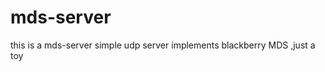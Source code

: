 mds-server
==========

this is a mds-server simple udp server implements blackberry MDS ,just a toy
